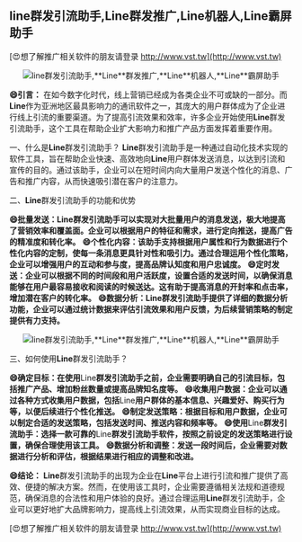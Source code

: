 ## **line群发引流助手,**Line**群发推广,**Line**机器人,**Line**霸屏助手**

[😍想了解推广相关软件的朋友请登录 http://www.vst.tw](http://www.vst.tw)

 <center><img src="https://vst.tw/MP4/tuiguang/png/1.png" alt="line群发引流助手,**Line**群发推广,**Line**机器人,**Line**霸屏助手"></center>

**😄引言：**
在如今数字化时代，线上营销已经成为各类企业不可或缺的一部分。而**Line**作为亚洲地区最具影响力的通讯软件之一，其庞大的用户群体成为了企业进行线上引流的重要渠道。为了提高引流效果和效率，许多企业开始使用**Line**群发引流助手，这个工具在帮助企业扩大影响力和推广产品方面发挥着重要作用。

一、什么是**Line**群发引流助手？
**Line**群发引流助手是一种通过自动化技术实现的软件工具，旨在帮助企业快速、高效地向**Line**用户群体发送消息，以达到引流和宣传的目的。通过该助手，企业可以在短时间内向大量用户发送个性化的消息、广告和推广内容，从而快速吸引潜在客户的注意力。

二、**Line**群发引流助手的功能和优势

**😄批量发送：**Line**群发引流助手可以实现对大批量用户的消息发送，极大地提高了营销效率和覆盖面。企业可以根据用户的特征和需求，进行定向推送，提高广告的精准度和转化率。**
**😄个性化内容：该助手支持根据用户属性和行为数据进行个性化内容的定制，使每一条消息更具针对性和吸引力。通过合理运用个性化策略，企业可以增强用户的互动和参与度，提高品牌认知度和用户忠诚度。**
**😄定时发送：企业可以根据不同的时间段和用户活跃度，设置合适的发送时间，以确保消息能够在用户最容易接收和阅读的时候送达。这有助于提高消息的开封率和点击率，增加潜在客户的转化率。**
**😄数据分析：**Line**群发引流助手提供了详细的数据分析功能，企业可以通过统计数据来评估引流效果和用户反馈，为后续营销策略的制定提供有力支持。**

 <center><img src="https://vst.tw/MP4/tuiguang/png/8.png" alt="line群发引流助手,**Line**群发推广,**Line**机器人,**Line**霸屏助手"></center>

三、如何使用**Line**群发引流助手？

**😄确定目标：在使用**Line**群发引流助手之前，企业需要明确自己的引流目标，包括推广产品、增加粉丝数量或提高品牌知名度等。**
**😄收集用户数据：企业可以通过各种方式收集用户数据，包括**Line**用户群体的基本信息、兴趣爱好、购买行为等，以便后续进行个性化推送。**
**😄制定发送策略：根据目标和用户数据，企业可以制定合适的发送策略，包括发送时间、推送内容和频率等。**
**😄使用**Line**群发引流助手：选择一款可靠的**Line**群发引流助手软件，按照之前设定的发送策略进行设置，确保合理使用该工具。**
**😄数据分析和调整：发送一段时间后，企业需要对数据进行分析和评估，根据结果进行相应的调整和改进。**

**😄结论：**
**Line**群发引流助手的出现为企业在**Line**平台上进行引流和推广提供了高效、便捷的解决方案。然而，在使用该工具时，企业需要遵循相关法规和道德规范，确保消息的合法性和用户体验的良好。通过合理运用**Line**群发引流助手，企业可以更好地扩大品牌影响力，提高线上引流效果，从而实现商业目标的达成。

[😍想了解推广相关软件的朋友请登录 http://www.vst.tw](http://www.vst.tw)



